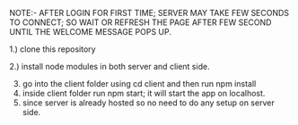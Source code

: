 NOTE:- AFTER LOGIN FOR FIRST TIME; SERVER MAY TAKE FEW SECONDS TO CONNECT; SO WAIT OR REFRESH THE PAGE AFTER FEW SECOND UNTIL THE WELCOME MESSAGE POPS UP.

1.) clone this repository

2.) install node modules in both server and client side.

3) go into the client folder using cd client and then run npm install
4) inside client folder run npm start; it will start the app on localhost.
5) since server is already hosted so no need to do any setup on server side.
